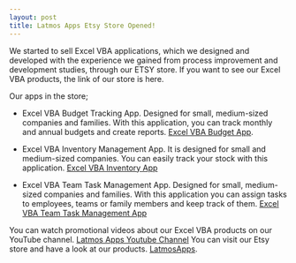 ```yaml
---
layout: post
title: Latmos Apps Etsy Store Opened!
---
```


We started to sell Excel VBA applications, which we designed and developed with the experience we gained from process improvement and development studies, through our ETSY store. If you want to see our Excel VBA products, the link of our store is here.

Our apps in the store;

- Excel VBA Budget Tracking App. Designed for small, medium-sized companies and families. With this application, you can track monthly and annual budgets and create reports. [Excel VBA Budget App](https://latmosapps.etsy.com/listing/1534926888/excel-vba-budgetapp?utm_source=Copy&utm_medium=ListingManager&utm_campaign=Share&utm_term=so.lmsm&share_time=1694258199485).
  
- Excel VBA Inventory Management App. It is designed for small and medium-sized companies. You can easily track your stock with this application. [Excel VBA Inventory App](https://latmosapps.etsy.com/listing/1541455032/excel-vba-inventory-app?utm_source=Copy&utm_medium=ListingManager&utm_campaign=Share&utm_term=so.lmsm&share_time=1694258466841)

- Excel VBA Team Task Management App. Designed for small, medium-sized companies and families. With this application you can assign tasks to employees, teams or family members and keep track of them. [Excel VBA Team Task Management App](https://latmosapps.etsy.com/listing/1537920474/excel-vba-team-task-management-app?utm_source=Copy&utm_medium=ListingManager&utm_campaign=Share&utm_term=so.lmsm&share_time=1694258685928)

You can watch promotional videos about our Excel VBA products on our YouTube channel. [Latmos Apps Youtube Channel](https://www.youtube.com/@LatmosApps)
You can visit our Etsy store and have a look at our products.  [LatmosApps](https://latmosapps.etsy.com).
